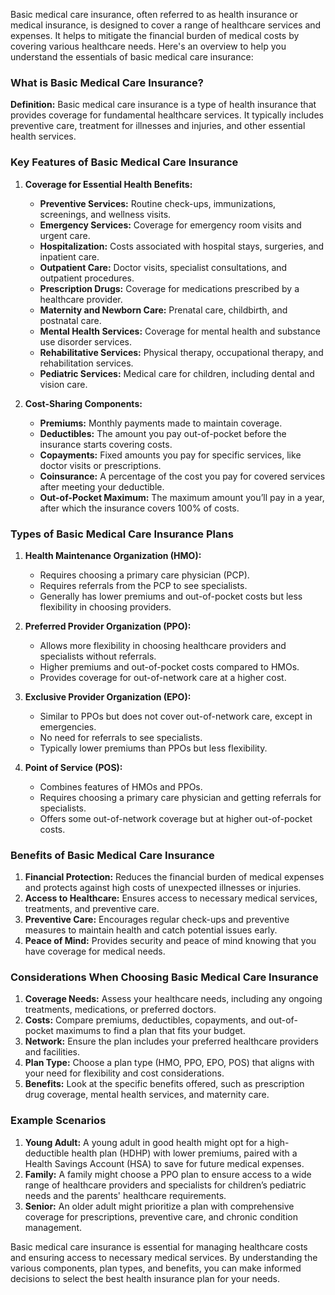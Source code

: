 Basic medical care insurance, often referred to as health insurance or medical insurance, is designed to cover a range of healthcare services and expenses. It helps to mitigate the financial burden of medical costs by covering various healthcare needs. Here's an overview to help you understand the essentials of basic medical care insurance:

### What is Basic Medical Care Insurance?

**Definition:** Basic medical care insurance is a type of health insurance that provides coverage for fundamental healthcare services. It typically includes preventive care, treatment for illnesses and injuries, and other essential health services.

### Key Features of Basic Medical Care Insurance

1. **Coverage for Essential Health Benefits:**
   - **Preventive Services:** Routine check-ups, immunizations, screenings, and wellness visits.
   - **Emergency Services:** Coverage for emergency room visits and urgent care.
   - **Hospitalization:** Costs associated with hospital stays, surgeries, and inpatient care.
   - **Outpatient Care:** Doctor visits, specialist consultations, and outpatient procedures.
   - **Prescription Drugs:** Coverage for medications prescribed by a healthcare provider.
   - **Maternity and Newborn Care:** Prenatal care, childbirth, and postnatal care.
   - **Mental Health Services:** Coverage for mental health and substance use disorder services.
   - **Rehabilitative Services:** Physical therapy, occupational therapy, and rehabilitation services.
   - **Pediatric Services:** Medical care for children, including dental and vision care.

2. **Cost-Sharing Components:**
   - **Premiums:** Monthly payments made to maintain coverage.
   - **Deductibles:** The amount you pay out-of-pocket before the insurance starts covering costs.
   - **Copayments:** Fixed amounts you pay for specific services, like doctor visits or prescriptions.
   - **Coinsurance:** A percentage of the cost you pay for covered services after meeting your deductible.
   - **Out-of-Pocket Maximum:** The maximum amount you’ll pay in a year, after which the insurance covers 100% of costs.

### Types of Basic Medical Care Insurance Plans

1. **Health Maintenance Organization (HMO):**
   - Requires choosing a primary care physician (PCP).
   - Requires referrals from the PCP to see specialists.
   - Generally has lower premiums and out-of-pocket costs but less flexibility in choosing providers.

2. **Preferred Provider Organization (PPO):**
   - Allows more flexibility in choosing healthcare providers and specialists without referrals.
   - Higher premiums and out-of-pocket costs compared to HMOs.
   - Provides coverage for out-of-network care at a higher cost.

3. **Exclusive Provider Organization (EPO):**
   - Similar to PPOs but does not cover out-of-network care, except in emergencies.
   - No need for referrals to see specialists.
   - Typically lower premiums than PPOs but less flexibility.

4. **Point of Service (POS):**
   - Combines features of HMOs and PPOs.
   - Requires choosing a primary care physician and getting referrals for specialists.
   - Offers some out-of-network coverage but at higher out-of-pocket costs.

### Benefits of Basic Medical Care Insurance

1. **Financial Protection:** Reduces the financial burden of medical expenses and protects against high costs of unexpected illnesses or injuries.
2. **Access to Healthcare:** Ensures access to necessary medical services, treatments, and preventive care.
3. **Preventive Care:** Encourages regular check-ups and preventive measures to maintain health and catch potential issues early.
4. **Peace of Mind:** Provides security and peace of mind knowing that you have coverage for medical needs.

### Considerations When Choosing Basic Medical Care Insurance

1. **Coverage Needs:** Assess your healthcare needs, including any ongoing treatments, medications, or preferred doctors.
2. **Costs:** Compare premiums, deductibles, copayments, and out-of-pocket maximums to find a plan that fits your budget.
3. **Network:** Ensure the plan includes your preferred healthcare providers and facilities.
4. **Plan Type:** Choose a plan type (HMO, PPO, EPO, POS) that aligns with your need for flexibility and cost considerations.
5. **Benefits:** Look at the specific benefits offered, such as prescription drug coverage, mental health services, and maternity care.

### Example Scenarios

1. **Young Adult:** A young adult in good health might opt for a high-deductible health plan (HDHP) with lower premiums, paired with a Health Savings Account (HSA) to save for future medical expenses.
2. **Family:** A family might choose a PPO plan to ensure access to a wide range of healthcare providers and specialists for children’s pediatric needs and the parents' healthcare requirements.
3. **Senior:** An older adult might prioritize a plan with comprehensive coverage for prescriptions, preventive care, and chronic condition management.

Basic medical care insurance is essential for managing healthcare costs and ensuring access to necessary medical services. By understanding the various components, plan types, and benefits, you can make informed decisions to select the best health insurance plan for your needs.